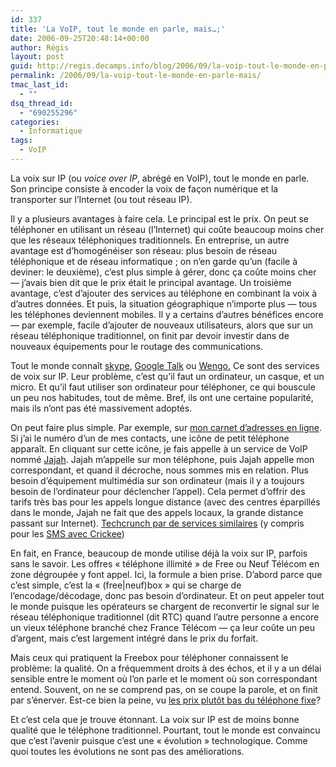 ```yaml
---
id: 337
title: 'La VoIP, tout le monde en parle, mais…;'
date: 2006-09-25T20:48:14+00:00
author: Régis
layout: post
guid: http://regis.decamps.info/blog/2006/09/la-voip-tout-le-monde-en-parle-mais/
permalink: /2006/09/la-voip-tout-le-monde-en-parle-mais/
tmac_last_id:
  - ""
dsq_thread_id:
  - "690255296"
categories:
  - Informatique
tags:
  - VoIP
---
```

La voix sur IP (ou _voice over IP_, abrégé en VoIP), tout le monde en parle. Son principe consiste à encoder la voix de façon numérique et la transporter sur l’Internet (ou tout réseau IP). 

Il y a plusieurs avantages à faire cela. Le principal est le prix. On peut se téléphoner en utilisant un réseau (l’Internet) qui coûte beaucoup moins cher que les réseaux téléphoniques traditionnels. En entreprise, un autre avantage est d’homogénéiser son réseau: plus besoin de réseau téléphonique et de réseau informatique ; on n’en garde qu’un (facile à deviner: le deuxième), c’est plus simple à gérer, donc ça coûte moins cher &#8212; j’avais bien dit que le prix était le principal avantage. Un troisième avantage, c’est d’ajouter des services au téléphone en combinant la voix à d’autres données. Et puis, la situation géographique n’importe plus &#8212; tous les téléphones deviennent mobiles. Il y a certains d’autres bénéfices encore &#8212; par exemple, facile d’ajouter de nouveaux utilisateurs, alors que sur un réseau téléphonique traditionnel, on finit par devoir investir dans de nouveaux équipements pour le routage des communications.

Tout le monde connaît [skype](http://www.skype.com/), [Google Talk](http://www.google.com/talk/) ou [Wengo.](http://openwengo.org/) Ce sont des services de voix sur IP. Leur problème, c’est qu’il faut un ordinateur, un casque, et un micro. Et qu’il faut utiliser son ordinateur pour téléphoner, ce qui bouscule un peu nos habitudes, tout de même. Bref, ils ont une certaine popularité, mais ils n’ont pas été massivement adoptés.

On peut faire plus simple. Par exemple, sur [mon carnet d’adresses en ligne](http://www.plaxo.com/). Si j’ai le numéro d’un de mes contacts, une icône de petit téléphone apparaît. En cliquant sur cette icône, je fais appelle à un service de VoIP nommé [Jajah](http://www.jajah.com/). Jajah m’appelle sur mon téléphone, puis Jajah appelle mon correspondant, et quand il décroche, nous sommes mis en relation. Plus besoin d’équipement multimédia sur son ordinateur (mais il y a toujours besoin de l’ordinateur pour déclencher l’appel). Cela permet d’offrir des tarifs très bas pour les appels longue distance (avec des centres éparpillés dans le monde, Jajah ne fait que des appels locaux, la grande distance passant sur Internet). [Techcrunch par de services similaires](http://fr.techcrunch.com/2006/09/25/voip-les-details-et-les-erreurs/) (y compris pour les [SMS avec Crickee](http://www.crickee.com/))

En fait, en France, beaucoup de monde utilise déjà la voix sur IP, parfois sans le savoir. Les offres « téléphone illimité » de Free ou Neuf Télécom en zone dégroupée y font appel. Ici, la formule a bien prise. D’abord parce que c’est simple, c’est la « (free|neuf)box » qui se charge de l’encodage/décodage, donc pas besoin d’ordinateur. Et on peut appeler tout le monde puisque les opérateurs se chargent de reconvertir le signal sur le réseau téléphonique traditionnel (dit RTC) quand l’autre personne a encore un vieux téléphone branché chez France Télécom &#8212; ça leur coûte un peu d’argent, mais c’est largement intégré dans le prix du forfait.

Mais ceux qui pratiquent la Freebox pour téléphoner connaissent le problème: la qualité. On a fréquemment droits à des échos, et il y a un délai sensible entre le moment où l’on parle et le moment où son correspondant entend. Souvent, on ne se comprend pas, on se coupe la parole, et on finit par s’énerver. Est-ce bien la peine, vu [les prix plutôt bas du téléphone fixe](http://www.agence.francetelecom.com/vf/tel_maison/pdf/tarifs_fixe_ft.pdf)? 

Et c’est cela que je trouve étonnant. La voix sur IP est de moins bonne qualité que le téléphone traditionnel. Pourtant, tout le monde est convaincu que c’est l’avenir puisque c’est une « évolution » technologique. Comme quoi toutes les évolutions ne sont pas des améliorations.
